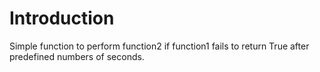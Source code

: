 # Introduction
Simple function to perform function2 if function1 fails to return True after predefined numbers of seconds.
